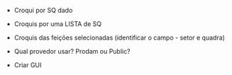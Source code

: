 * Croqui por SQ dado
* Croquis por uma LISTA de SQ
* Croquis das feições selecionadas (identificar o campo - setor e quadra)

  
* Qual provedor usar? Prodam ou Public?
* Criar GUI
